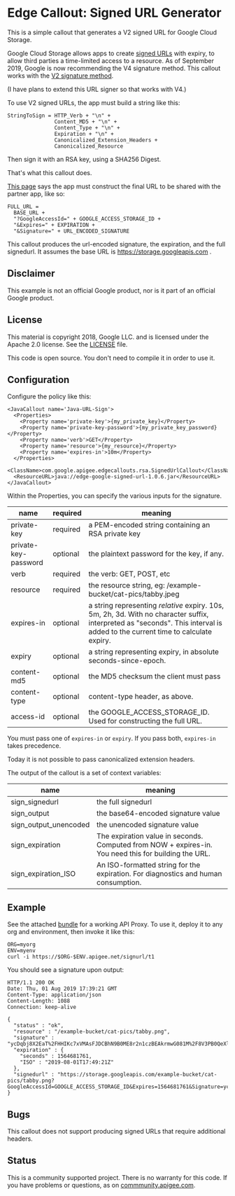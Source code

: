 # Edge Callout: Signed URL Generator

This is a simple callout that generates a V2 signed URL for Google Cloud Storage.

Google Cloud Storage allows apps to create [signed URLs](https://cloud.google.com/storage/docs/access-control/signed-urls) with expiry, to allow third parties a time-limited access to a resource. As of September 2019, Google is now recommending the V4 signature method. This callout works with the [V2 signature method](https://cloud.google.com/storage/docs/access-control/signed-urls-v2).

(I have plans to extend  this URL signer so that works with V4.)

To use V2 signed URLs, the app must build a string like this:

```
StringToSign = HTTP_Verb + "\n" +
               Content_MD5 + "\n" +
               Content_Type + "\n" +
               Expiration + "\n" +
               Canonicalized_Extension_Headers +
               Canonicalized_Resource
```

Then sign it with an RSA key, using a SHA256 Digest.

That's what this callout does.

[This page](https://cloud.google.com/storage/docs/access-control/create-signed-urls-program)
says the app must construct the final URL to be shared with the partner app, like so:

```
FULL_URL =
  BASE_URL +
  "?GoogleAccessId=" + GOOGLE_ACCESS_STORAGE_ID +
  "&Expires=" + EXPIRATION +
  "&Signature=" + URL_ENCODED_SIGNATURE
```

This callout produces the url-encoded signature, the expiration, and the full signedurl.
It assumes the base URL is https://storage.googleapis.com .

## Disclaimer

This example is not an official Google product, nor is it part of an official Google product.

## License

This material is copyright 2018, Google LLC.
and is licensed under the Apache 2.0 license. See the [LICENSE](LICENSE) file.

This code is open source. You don't need to compile it in order to use it.


## Configuration

Configure the policy like this:

```
<JavaCallout name='Java-URL-Sign'>
  <Properties>
    <Property name='private-key'>{my_private_key}</Property>
    <Property name='private-key-password'>{my_private_key_password}</Property>
    <Property name='verb'>GET</Property>
    <Property name='resource'>{my_resource}</Property>
    <Property name='expires-in'>10m</Property>
  </Properties>
  <ClassName>com.google.apigee.edgecallouts.rsa.SignedUrlCallout</ClassName>
  <ResourceURL>java://edge-google-signed-url-1.0.6.jar</ResourceURL>
</JavaCallout>
```

Within the Properties, you can specify the various inputs for the signature.

| name                 | required | meaning |
| -------------------- | -------- | -------------------------------------------------- |
| private-key          | required | a PEM-encoded string containing an RSA private key |
| private-key-password | optional | the plaintext password for the key, if any. |
| verb                 | required | the verb: GET, POST, etc |
| resource             | required | the resource string, eg: /example-bucket/cat-pics/tabby.jpeg |
| expires-in           | optional | a string representing _relative_ expiry.  10s, 5m, 2h, 3d.  With no character suffix, interpreted as "seconds". This interval is added to the current time to calculate expiry. |
| expiry               | optional | a string representing expiry, in absolute seconds-since-epoch. |
| content-md5          | optional | the MD5 checksum the client must pass |
| content-type         | optional | content-type header, as above. |
| access-id            | optional | the GOOGLE_ACCESS_STORAGE_ID. Used for constructing the full URL. |

You must pass one of `expires-in` or `expiry`. If you pass both, `expires-in` takes precedence.

Today it is not possible to pass canonicalized extension headers.

The output of the callout is a set of context variables:

| name                  | meaning                                                                            |
| --------------------- | ---------------------------------------------------------------------------------- |
| sign_signedurl        | the full signedurl                                                                 |
| sign_output           | the base64-encoded signature value                                                 |
| sign_output_unencoded | the unencoded signature value                                                      |
| sign_expiration       | The expiration value in seconds. Computed from NOW + expires-in. You need this for building the URL. |
| sign_expiration_ISO   | An ISO-formatted string for the expiration. For diagnostics and human consumption. |


## Example

See the attached [bundle](./bundle) for a working API Proxy.
To use it, deploy it to any org and environment, then invoke it like this:

```
ORG=myorg
ENV=myenv
curl -i https://$ORG-$ENV.apigee.net/signurl/t1
```

You should see a signature upon output:

```
HTTP/1.1 200 OK
Date: Thu, 01 Aug 2019 17:39:21 GMT
Content-Type: application/json
Content-Length: 1088
Connection: keep-alive

{
  "status" : "ok",
  "resource" : "/example-bucket/cat-pics/tabby.png",
  "signature" : "ycDqbj8X2EaT%2FHHIKc7xVMAsFJDCBhN9B0ME8r2n1czBEAkrmwG081M%2F8V3PB0QeXljdK7n188qpsut8jupogjxYB743L%2FSz%2FOQ%2BT%2BnAtXnKZAYDwcZaMc5zCkXfS4Hj2%2FMIGsS6LtZeB9%2BdtlgSgKk4MVCiOGe19GFJgn0BQnW%2B%2FltpcBKS0yTruPNpNXQZ0LnvARcSq%2BvTQmHDsu9Knu4vw9Qd29ZXg02LvY2kAbqIwf8y3OiW43sFyrmGkeG4v%2F%2FC4QSCgo4OjSL4GaoVzuOeAhdgKgi2KrWcS0xw5WtnTMJMsvJlzMh6%2Bl4QxVBVYiO1BuUxE35NbxgqE3xkxA%3D%3D",
  "expiration" : {
    "seconds" : 1564681761,
    "ISO" : "2019-08-01T17:49:21Z"
  },
  "signedurl" : "https://storage.googleapis.com/example-bucket/cat-pics/tabby.png?GoogleAccessId=GOOGLE_ACCESS_STORAGE_ID&Expires=1564681761&Signature=ycDqbj8X2EaT%2FHHIKc7xVMAsFJDCBhN9B0ME8r2n1czBEAkrmwG081M%2F8V3PB0QeXljdK7n188qpsut8jupogjxYB743L%2FSz%2FOQ%2BT%2BnAtXnKZAYDwcZaMc5zCkXfS4Hj2%2FMIGsS6LtZeB9%2BdtlgSgKk4MVCiOGe19GFJgn0BQnW%2B%2FltpcBKS0yTruPNpNXQZ0LnvARcSq%2BvTQmHDsu9Knu4vw9Qd29ZXg02LvY2kAbqIwf8y3OiW43sFyrmGkeG4v%2F%2FC4QSCgo4OjSL4GaoVzuOeAhdgKgi2KrWcS0xw5WtnTMJMsvJlzMh6%2Bl4QxVBVYiO1BuUxE35NbxgqE3xkxA%3D%3D"
}

```

## Bugs

This callout does not support producing signed URLs that require additional headers.

## Status

This is a community supported project. There is no warranty for this code.
If you have problems or questions, as on [commmunity.apigee.com](https://community.apigee.com).
